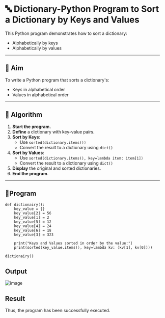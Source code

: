 # 🔤 Dictionary-Python Program to Sort a Dictionary by Keys and Values

This Python program demonstrates how to sort a dictionary:
- Alphabetically by keys
- Alphabetically by values

---

## 🎯 Aim

To write a Python program that sorts a dictionary's:
- Keys in alphabetical order
- Values in alphabetical order

---

## 🧠 Algorithm

1. **Start the program.**
2. **Define** a dictionary with key-value pairs.
3. **Sort by Keys**:
   - Use `sorted(dictionary.items())`
   - Convert the result to a dictionary using `dict()`
4. **Sort by Values**:
   - Use `sorted(dictionary.items(), key=lambda item: item[1])`
   - Convert the result to a dictionary using `dict()`
5. **Display** the original and sorted dictionaries.
6. **End the program.**

---

## 🧪Program
```
def dictionairy():
    key_value = {}    
    key_value[2] = 56       
    key_value[1] = 2 
    key_value[5] = 12 
    key_value[4] = 24 
    key_value[6] = 18      
    key_value[3] = 323 
    
    print("Keys and Values sorted in order by the value:")
    print(sorted(key_value.items(), key=lambda kv: (kv[1], kv[0])))

dictionairy()
```

##  Output
![image](https://github.com/user-attachments/assets/ea5ee089-bf06-400e-a4e8-d1e091764318)

## Result
Thus, the program has been successfully executed. 
